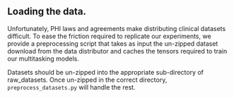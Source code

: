 ## Loading the data.
Unfortunately, PHI laws and agreements make distributing clinical datasets difficult. To ease the friction required to
replicate our experiments, we provide a preprocessing script that takes as input the un-zipped dataset download from
the data distributor and caches the tensors required to train our multitasking models.


Datasets should be un-zipped into the appropriate sub-directory of raw_datasets. Once un-zipped in the
correct directory, `preprocess_datasets.py` will handle the rest.